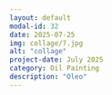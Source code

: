 ```yaml
---
layout: default
modal-id: 32
date: 2025-07-25
img: collage/7.jpg
alt: "collage"
project-date: July 2025
category: Oil Painting
description: "Oleo"
---
```

